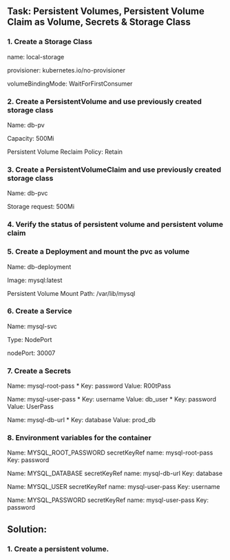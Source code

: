 ## Task: Persistent Volumes, Persistent Volume Claim as Volume, Secrets & Storage Class

### 1. Create a Storage Class

   name: local-storage

   provisioner: kubernetes.io/no-provisioner

   volumeBindingMode: WaitForFirstConsumer

### 2. Create a PersistentVolume and use previously created storage class

   Name: db-pv

   Capacity: 500Mi

   Persistent Volume Reclaim Policy: Retain

### 3. Create a PersistentVolumeClaim and use previously created storage class  

   Name: db-pvc  
   
   Storage request: 500Mi

### 4. Verify the status of persistent volume and persistent volume claim

### 5. Create a Deployment and mount the pvc as volume  

   Name: db-deployment  
   
   Image: mysql:latest  
   
   Persistent Volume Mount Path: /var/lib/mysql

### 6. Create a Service  

   Name: mysql-svc  
   
   Type: NodePort  
   
   nodePort: 30007

### 7. Create a Secrets  

   Name: mysql-root-pass
    * Key: password
      Value: R00tPass  
   
   Name: mysql-user-pass
    * Key: username
      Value: db_user
    * Key: password
      Value: UserPass  
   
   Name: mysql-db-url
    * Key: database
      Value: prod_db

### 8. Environment variables for the container  

   Name: MYSQL_ROOT_PASSWORD
      secretKeyRef name: mysql-root-pass
      Key: password  

   Name: MYSQL_DATABASE
      secretKeyRef name: mysql-db-url
      Key: database  
      
   Name: MYSQL_USER
      secretKeyRef name: mysql-user-pass
      Key: username  
      
   Name: MYSQL_PASSWORD
      secretKeyRef name: mysql-user-pass
      Key: password

## Solution:

### 1. Create a persistent volume.
    
    
